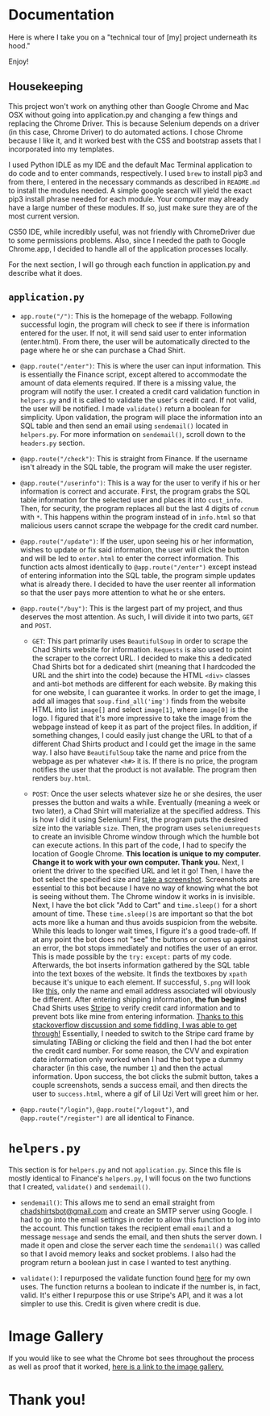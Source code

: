 # Documentation

Here is where I take you on a "technical tour of [my] project underneath its hood."

Enjoy!

## Housekeeping

This project won't work on anything other than Google Chrome and Mac OSX without going into application.py and changing a few things and replacing the Chrome Driver. This is because Selenium depends on a driver (in this case, Chrome Driver) to do automated actions. I chose Chrome because I like it, and it worked best with the CSS and bootstrap assets that I incorporated into my templates. 

I used Python IDLE as my IDE and the default Mac Terminal application to do code and to enter commands, respectively. I used `brew` to install pip3 and from there, I entered in the necessary commands as described in `README.md` to install the modules needed. A simple google search will yield the exact pip3 install phrase needed for each module. Your computer may already have a large number of these modules. If so, just make sure they are of the most current version.

CS50 IDE, while incredibly useful, was not friendly with ChromeDriver due to some permissions problems. Also, since I needed the path to Google Chrome.app, I decided to handle all of the application processes locally.

For the next section, I will go through each function in application.py and describe what it does.

## `application.py`

* `app.route("/")`: This is the homepage of the webapp. Following successful login, the program will check to see if there is information entered for the user. If not, it will send said user to enter information (enter.html). From there, the user will be automatically directed to the page where he or she can purchase a Chad Shirt.

* `@app.route("/enter")`: This is where the user can input information. This is essentially the Finance script, except altered to accommodate the amount of data elements required. If there is a missing value, the program will notify the user. I created a credit card validation function in `helpers.py` and it is called to validate the user's credit card. If not valid, the user will be notified. I made `validate()` return a boolean for simplicity. Upon validation, the program will place the information into an SQL table and then send an email using `sendemail()` located in `helpers.py`. For more information on `sendemail()`, scroll down to the `headers.py` section.
* `@app.route("/check")`: This is straight from Finance. If the username isn't already in the SQL table, the program will make the user register.
* `@app.route("/userinfo")`: This is a way for the user to verify if his or her information is correct and accurate. First, the program grabs the SQL table information for the selected user and places it into `cust_info`. Then, for security, the program replaces all but the last 4 digits of `ccnum` with `*`. This happens within the program instead of in `info.html` so that malicious users cannot scrape the webpage for the credit card number. 
* `@app.route("/update")`: If the user, upon seeing his or her information, wishes to update or fix said information, the user will click the button and will be led to `enter.html` to enter the correct information. This function acts almost identically to `@app.route("/enter")` except instead of entering information into the SQL table, the program simple updates what is already there. I decided to have the user reenter all information so that the user pays more attention to what he or she enters.
* `@app.route("/buy")`: This is the largest part of my project, and thus deserves the most attention. As such, I will divide it into two parts, `GET` and `POST`.
	* `GET`: This part primarily uses `BeautifulSoup` in order to scrape the Chad Shirts website for information. `Requests` is also used to point the scraper to the correct URL. I decided to make this a dedicated Chad Shirts bot for a dedicated shirt (meaning that I hardcoded the URL and the shirt into the code) because the HTML `<div>` classes and anti-bot methods are different for each website. By making this for one website, I can guarantee it works. In order to get the image, I add all images that `soup.find_all('img')` finds from the website HTML into list `image[]` and select `image[1]`, where `image[0]` is the logo. I figured that it's more impressive to take the image from the webpage instead of keep it as part of the project files. In addition, if something changes, I could easily just change the URL to that of a different Chad Shirts product and I could get the image in the same way. I also have `BeautifulSoup` take the name and price from the webpage as per whatever `<h#>` it is. If there is no price, the program notifies the user that the product is not available. The program then renders `buy.html`.
	
	* `POST`: Once the user selects whatever size he or she desires, the user presses the button and waits a while. Eventually (meaning a week or two later), a Chad Shirt will materialize at the specified address. This is how I did it using Selenium! First, the program puts the desired size into the variable `size`. Then, the program uses `seleniumrequests` to create an invisible Chrome window through which the humble bot can execute actions. In this part of the code, I had to specify the location of Google Chrome. **This location is unique to my computer. Change it to work with your own computer. Thank you.** Next, I orient the driver to the specified URL and let it go! Then, I have the bot select the specified size and [take a screenshot](https://imgur.com/N3v5F2x). Screenshots are essential to this bot because I have no way of knowing what the bot is seeing without them. The Chrome window it works in is invisible. Next, I have the bot click "Add to Cart" and `time.sleep()` for a short amount of time. These `time.sleep()`s are important so that the bot acts more like a human and thus avoids suspicion from the website. While this leads to longer wait times, I figure it's a good trade-off. If at any point the bot does not "see" the buttons or comes up against an error, the bot stops immediately and notifies the user of an error. This is made possible by the `try:` `except:` parts of my code. Afterwards, the bot inserts information gathered by the SQL table into the text boxes of the website. It finds the textboxes by `xpath` because it's unique to each element. If successful, `5.png` will look like [this](https://imgur.com/NWiWkd2), only the name and email address associated will obviously be different. After entering shipping information, **the fun begins!** Chad Shirts uses [Stripe](https://stripe.com/) to verify credit card information and to prevent bots like mine from entering information. [Thanks to this stackoverflow discussion and some fiddling, I was able to get through!](https://stackoverflow.com/questions/48805576/using-selenium-webdriver-to-interact-with-stripe-card-element-iframe-cucumber) Essentially, I needed to switch to the Stripe card frame by simulating TABing or clicking the field and then I had the bot enter the credit card number. For some reason, the CVV and expiration date information only worked when I had the bot type a dummy character (in this case, the number `1`) and then the actual information. Upon success, the bot clicks the submit button, takes a couple screenshots, sends a success email, and then directs the user to `success.html`, where a gif of Lil Uzi Vert will greet him or her.

* `@app.route("/login")`, `@app.route("/logout")`, and `@app.route("/register")` are all identical to Finance.

# `helpers.py`

This section is for `helpers.py` and not `application.py`. Since this file is mostly identical to Finance's `helpers.py`, I will focus on the two functions that I created, `validate()` and `sendemail()`.

* `sendemail()`: This allows me to send an email straight from chadshirtsbot@gmail.com and create an SMTP server using Google. I had to go into the email settings in order to allow this function to log into the account. This function takes the recipient email `email` and a message `message` and sends the email, and then shuts the server down. I made it open and close the server each time the `sendemail()` was called so that I avoid memory leaks and socket problems.  I also had the program return a boolean just in case I wanted to test anything.

* `validate()`: I repurposed the validate function found [here](http://code.activestate.com/recipes/172845-python-luhn-checksum-for-credit-card-validation/) for my own uses. The function returns a boolean to indicate if the number is, in fact, valid. It's either I repurpose this or use Stripe's API, and it was a lot simpler to use this. Credit is given where credit is due.

# Image Gallery

If you would like to see what the Chrome bot sees throughout the process as well as proof that it worked, [here is a link to the image gallery.](https://imgur.com/a/Nt145z1)

# Thank you!
